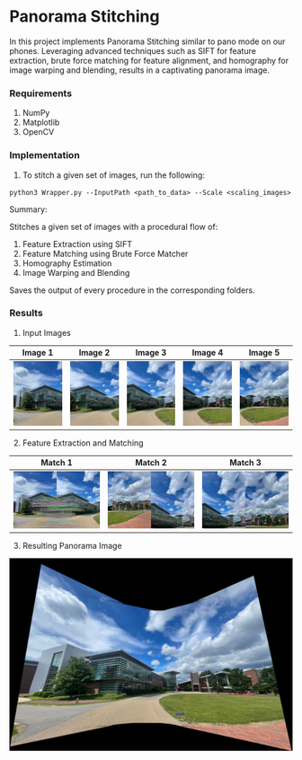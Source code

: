 # Panorama Stitching

In this project implements Panorama Stitching similar to pano mode on our phones. Leveraging advanced techniques such as SIFT for feature extraction, brute force matching for feature alignment, and homography for image warping and blending, results in a captivating panorama image.

### Requirements

1. NumPy
2. Matplotlib
3. OpenCV

### Implementation 

1. To stitch a given set of images, run the following: 
```
python3 Wrapper.py --InputPath <path_to_data> --Scale <scaling_images> 
```

Summary:

Stitches a given set of images with a procedural flow of: 
1. Feature Extraction using SIFT 
2. Feature Matching using Brute Force Matcher  
3. Homography Estimation
4. Image Warping and Blending

Saves the output of every procedure in the corresponding folders.

### Results

1. Input Images

| Image 1 | Image 2 | Image 3 | Image 4 | Image 5 |
|:-------:|:-------:|:-------:|:-------:|:-------:|
|<img src="/Phase1/Data/Set5/1.jpg" width="200">|<img src="/Phase1/Data/Set5/2.jpg" width="200">|<img src="/Phase1/Data/Set5/3.jpg" width="200">|<img src="/Phase1/Data/Set5/4.jpg" width="200">|<img src="/Phase1/Data/Set5/5.jpg" width="200">|


2. Feature Extraction and Matching

| Match 1 | Match 2 | Match 3 | 
|:-------:|:-------:|:-------:|
|<img src="/Phase1/Data/Set5/Matches/match_0.jpg" width="300">|<img src="/Phase1/Data/Set5/Matches/match_5.jpg" width="300">|<img src="/Phase1/Data/Set5/Matches/match_7.jpg" width="300"> |

3. Resulting Panorama Image

<img src="/Phase1/Data/Set5/Pano/Final_Panorama.jpg"> 


